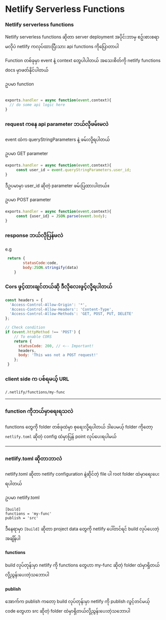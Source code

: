 # Netlify Serverless Functions


### Netlify serverless functions

Netlify serverless functions ဆိုတာ server deployment အပိုင်းဘာမှ စဥ်းစားစရာမလိုပဲ netlify ကလုပ်ထားပြီးသား api functions ကိုပြောတာပါ

Function တစ်ခုမှာ event နဲ့ context တွေပါပါတယ် အသေးစိတ်ကို netlify functions docs မှာဖတ်နိုင်ပါတယ်

ဥပမာ function

```javascript

exports.handler = async function(event,context){
  // do some api logic here
}

``` 

### request ကနေ api parameter ဘယ်လိုဖမ်းမလဲ

event ထဲက queryStringParameters နဲ့ ဖမ်းလို့ရပါတယ် 

ဥပမာ GET parameter


```javascript
exports.handler = async function(event,context){
     const user_id = event.queryStringParameters.user_id;
}
``` 

ဒီဥပမာမှာ user_id ဆိုတဲ့ parameter ဖမ်းပြထားပါတယ်။

ဥပမာ POST parameter

```javascript
exports.handler = async function(event,context){
     const {user_id} = JSON.parse(event.body);
}
```

### response ဘယ်လိုပြန်မလဲ

e.g
```javascript
 return {
        statusCode:code,
        body:JSON.stringify(data)
    }
```

### Cors ဖွင့်ထားချင်တယ်ဆို ဒီလိုလေးဖွင့်လို့ရပါတယ်

```javascript
const headers = {
  'Access-Control-Allow-Origin': '*',
  'Access-Control-Allow-Headers': 'Content-Type',
  'Access-Control-Allow-Methods': 'GET, POST, PUT, DELETE'
};

// Check condition
if (event.httpMethod !== 'POST') {
    // To enable CORS
    return {
      statusCode: 200, // <-- Important!
      headers,
      body: 'This was not a POST request!'
    };
 }

```



### client side က ပစ်ရမယ့် URL 

```
/.netlify/functions/my-func
```

----------

### function ကိုဘယ်မှာရေးရသလဲ

functions တွေကို folder တစ်ခုထဲမှာ စုရေးလို့ရပါတယ်
ဒါပေမယ့် folder ကိုတော့ `netlify.toml` ဆိုတဲ့ config ထဲမှာပြန် point လုပ်ပေးရပါမယ်

----------

### netlify.toml ဆိုတာဘာလဲ

netlify.toml ဆိုတာ netlify configuration နဲ့ဆိုင်တဲ့ file ပါ root folder ထဲမှာရေးပေးရပါတယ်

ဥပမာ netlify.toml

```
[build]
functions = 'my-func'
publish = 'src'
```
ဒီနေရာမှာ `[build]` ဆိုတာ project data တွေကို netlify ပေါ်တင်ရင် build လုပ်ပေးတဲ့အချိန်ပါ 

#### functions
build လုပ်တုန်းမှာ netlify ကို functions တွေဟာ my-func ဆိုတဲ့ folder ထဲမှာရှိတယ်လို့ညွန်းပေးတဲ့သဘောပါ

#### publish
အောက်က publish ကတော့ build လုပ်တုန်းမှာ netlify ကို publish လွင့်တင်မယ့် code တွေဟာ src ဆိုတဲ့ folder ထဲမှာရှိတယ်လို့ညွန်းပေးတဲ့သဘောပါ


